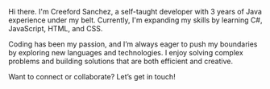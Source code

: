 Hi there. I'm Creeford Sanchez, a self-taught developer with 3 years of Java experience under my belt. Currently, I'm expanding my skills by learning C#, JavaScript, HTML, and CSS.

Coding has been my passion, and I’m always eager to push my boundaries by exploring new languages and technologies. I enjoy solving complex problems and building solutions that are both efficient and creative.

Want to connect or collaborate? Let’s get in touch!
